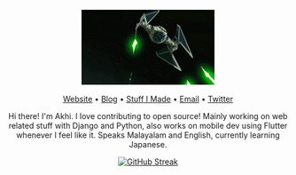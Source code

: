<p align="center"><img width="240" src="star_wars.gif" /></p>
<p align="center"><a href="http://akhi07rx.github.io/">Website</a> • <a href="test/posts">Blog</a> • <a href="https://github.com/akhi07rx">Stuff I Made</a> • <a href="mailto:akhilakae07@gmail.com">Email</a> • <a href="https://twitter.com/">Twitter</a></p>

<p align="center">Hi there! I'm Akhi. I love contributing to open source! Mainly working on web related stuff with Django and Python, also works on mobile dev using Flutter whenever I feel like it. Speaks Malayalam and English, currently learning Japanese.</p>

<div style="text-align: center;">
  <a href="https://git.io/streak-stats">
    <img src="https://streak-stats.demolab.com?user=akhi07rx&hide_border=true&border_radius=6" alt="GitHub Streak" />
  </a>
</div>
